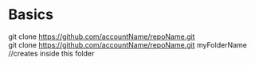 # Basics

git clone https://github.com/accountName/repoName.git  
git clone https://github.com/accountName/repoName.git myFolderName //creates inside this folder
